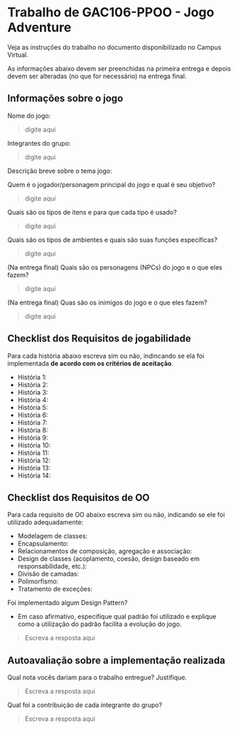 # Trabalho de GAC106-PPOO - Jogo Adventure

Veja as instruções do trabalho no documento disponibilizado no Campus Virtual.

As informações abaixo devem ser preenchidas na primeira entrega e depois devem ser alteradas (no que for necessário) na entrega final.

## Informações sobre o jogo

Nome do jogo:

> digite aqui

Integrantes do grupo:

> digite aqui

Descrição breve sobre o tema jogo:

Quem é o jogador/personagem principal do jogo e qual é seu objetivo?

> digite aqui

Quais são os tipos de itens e para que cada tipo é usado?

> digite aqui

Quais são os tipos de ambientes e quais são suas funções específicas?

> digite aqui

(Na entrega final) Quais são os personagens (NPCs) do jogo e o que eles fazem?

> digite aqui

(Na entrega final) Quas são os inimigos do jogo e o que eles fazem?

> digite aqui

## Checklist dos Requisitos de jogabilidade

Para cada história abaixo escreva sim ou não, indincando se ela foi implementada **de acordo com os critérios de aceitação**.

- História 1: 
- História 2:
- História 3:
- História 4:
- História 5:
- História 6:
- História 7:
- História 8:
- História 9:
- História 10:
- História 11:
- História 12:
- História 13:
- História 14:

## Checklist dos Requisitos de OO

Para cada requisito de OO abaixo escreva sim ou não, indicando se ele foi utilizado adequadamente:

- Modelagem de classes:
- Encapsulamento:
- Relacionamentos de composição, agregação e associação:
- Design de classes (acoplamento, coesão, design baseado em responsabilidade, etc.):
- Divisão de camadas:
- Polimorfismo:
- Tratamento de exceções:

Foi implementado algum Design Pattern?
- Em caso afirmativo, especifique qual padrão foi utilizado e explique como a utilização do padrão facilita a evolução do jogo.

> Escreva a resposta aqui

## Autoavaliação sobre a implementação realizada

Qual nota vocês dariam para o trabalho entregue? Justifique.

> Escreva a resposta aqui

Qual foi a contribuição de cada integrante do grupo?

> Escreva a resposta aqui
